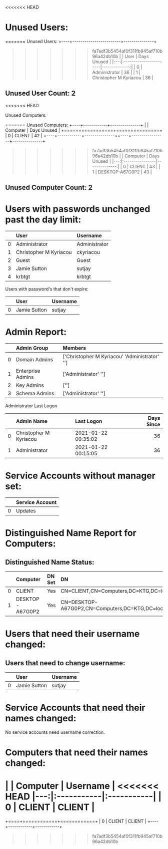 

<<<<<<< HEAD
# Unused Users: #

=======
Unused Users: 
+----+------------------------+---------------+
>>>>>>> fa7adf3b5454af0f311fb945af710b96a42db10b
|    | User                   |   Days Unused |
|---:|:-----------------------|--------------:|
|  0 | Administrator          |            36 |
|  1 | Christopher M Kyriacou |            36 |
## Unused User Count: 2 ##

<<<<<<< HEAD


Unused Computers:

=======
Unused Computers:
+----+------------+---------------+
|    | Computer   |   Days Unused |
+====+============+===============+
|  0 | CLIENT     |            42 |
+----+------------+---------------++----+-----------------+---------------+
>>>>>>> fa7adf3b5454af0f311fb945af710b96a42db10b
|    | Computer        |   Days Unused |
|---:|:----------------|--------------:|
|  0 | CLIENT          |            43 |
|  1 | DESKTOP-A67G0P2 |            43 |
## Unused Computer Count: 2 ##

# Users with passwords unchanged past the day limit: #

|    | User                   | Username      |
|---:|:-----------------------|:--------------|
|  0 | Administrator          | Administrator |
|  1 | Christopher M Kyriacou | ckyriacou     |
|  2 | Guest                  | Guest         |
|  3 | Jamie Sutton           | sutjay        |
|  4 | krbtgt                 | krbtgt        |

Users with password's that don't expire:

|    | User         | Username   |
|---:|:-------------|:-----------|
|  0 | Jamie Sutton | sutjay     |

# Admin Report: #
|    | Admin Group       | Members                                       |
|---:|:------------------|:----------------------------------------------|
|  0 | Domain Admins     | ['Christopher M Kyriacou' 'Administrator' ''] |
|  1 | Enterprise Admins | ['Administrator' '']                          |
|  2 | Key Admins        | ['']                                          |
|  3 | Schema Admins     | ['Administrator' '']                          |

Administrator Last Logon

|    | Admin Name             | Last Logon          |   Days Since |
|---:|:-----------------------|:--------------------|-------------:|
|  0 | Christopher M Kyriacou | 2021-01-22 00:35:02 |          36  |
|  1 | Administrator          | 2021-01-22 00:15:05 |          36  |

# Service Accounts without manager set: #

|    | Service Account   |
|---:|:------------------|
|  0 | Updates           |

# Distinguished Name Report for Computers: #
## Distinguished Name Status: ##
|    | Computer        | DN Set   | DN                                              |
|---:|:----------------|:---------|:------------------------------------------------|
|  0 | CLIENT          | Yes      | CN=CLIENT,CN=Computers,DC=KTG,DC=local          |
|  1 | DESKTOP-A67G0P2 | Yes      | CN=DESKTOP-A67G0P2,CN=Computers,DC=KTG,DC=local |

# Users that need their username changed: #
## Users that need to change username: ##

|    | User         | Username   |
|---:|:-------------|:-----------|
|  0 | Jamie Sutton | sutjay     |

# Service Accounts that need their names changed: #

No service accounts need username correction.


# Computers that need their names changed: #

|    | Computer   | Username   |
<<<<<<< HEAD
|---:|:-----------|:-----------|
|  0 | CLIENT     | CLIENT     |
=======
+====+============+============+
|  0 | CLIENT     | CLIENT     |
+----+------------+------------+
>>>>>>> fa7adf3b5454af0f311fb945af710b96a42db10b
